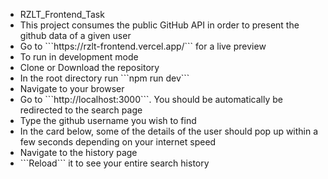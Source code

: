 <ul>
  <li>RZLT_Frontend_Task</li>
  <li>This project consumes the public GitHub API in order to present the github data of a given user </li>
  <li>Go to ```https://rzlt-frontend.vercel.app/``` for a live preview</li>
  <li>To run in development mode</li>
  <li>Clone or Download the repository</li> 
  <li>In the root directory run ```npm run dev```</li>
  <li>Navigate to your browser</li>
  <li>Go to ```http://localhost:3000```. You should be automatically be redirected to the search page</li>
  <li>Type the github username you wish to find</li>
  <li>In the card below, some of the details of the user should pop up within a few seconds depending on your internet speed</li>
  <li>Navigate to the history page</li>
  <li>```Reload``` it to see your entire search history</li>
</ul>
